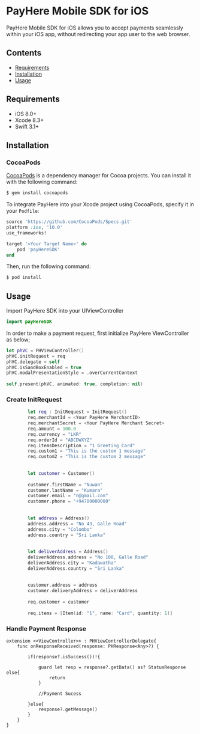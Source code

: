# PayHere Mobile SDK for iOS
PayHere Mobile SDK for iOS allows you to accept payments seamlessly within your iOS app, without redirecting your app user to the web browser.

## Contents
-  [Requirements](#Requirements)
-  [Installation](#Installation)
-  [Usage](#Usage)

## Requirements
- iOS 8.0+
- Xcode 8.3+
- Swift 3.1+

## Installation

### CocoaPods

[CocoaPods](http://cocoapods.org) is a dependency manager for Cocoa projects. You can install it with the following command:

```bash
$ gem install cocoapods
```
To integrate PayHere into your Xcode project using CocoaPods, specify it in your `Podfile`:

```ruby
source 'https://github.com/CocoaPods/Specs.git'
platform :ios, '10.0'
use_frameworks!

target '<Your Target Name>' do
    pod 'payHereSDK'
end
```
Then, run the following command:

```bash
$ pod install
```

## Usage
Import PayHere SDK into your UIViewController 
```swift
import payHereSDK
```
In order to make a payment request, first initialize PayHere ViewController as below;

```swift
let phVC = PHViewController()
phVC.initRequest = req
phVC.delegate = self
phVC.isSandBoxEnabled = true  
phVC.modalPresentationStyle = .overCurrentContext
        
self.present(phVC, animated: true, completion: nil)
```
### Create InitRequest

```swift
        let req : InitRequest = InitRequest()
        req.merchantId = <Your PayHere MerchantID>
        req.merchantSecret = <Your PayHere Merchant Secret>
        req.amount = 100.0
        req.currency = "LKR"
        req.orderId = "ABCDWXYZ"
        req.itemsDescription = "1 Greeting Card"
        req.custom1 = "This is the custom 1 message"
        req.custom2 = "This is the custom 2 message"
        
        
        let customer = Customer()
        
        customer.firstName = "Nuwan"
        customer.lastName = "Kumara"
        customer.email = "n@gmail.com"
        customer.phone = "+94700000000"
        
        
        let address = Address()
        address.address = "No 43, Galle Road"
        address.city = "Colombo"
        address.country = "Sri Lanka"
        
        
        let deliverAddress = Address()
        deliverAddress.address = "No 100, Galle Road"
        deliverAddress.city = "Kadawatha"
        deliverAddress.country = "Sri Lanka"
        
        
        customer.address = address
        customer.deliveryAddress = deliverAddress
        
        req.customer = customer
        
        req.items = [Item(id: "1", name: "Card", quantity: 1)]
```
### Handle Payment Response

```swifit
extension <<ViewController>> : PHViewControllerDelegate{
    func onResponseReceived(response: PHResponse<Any>?) {
        
        if(response?.isSuccess())!{
            
            guard let resp = response?.getData() as? StatusResponse else{
                return
            }
            
            //Payment Sucess
            
        }else{
            response?.getMessage()
        }
    }
}
```
